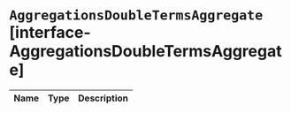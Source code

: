# `AggregationsDoubleTermsAggregate` [interface-AggregationsDoubleTermsAggregate]

| Name | Type | Description |
| - | - | - |
